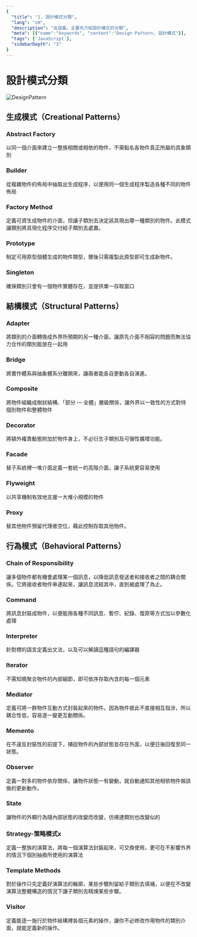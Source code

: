 ```yaml
---
{
  "title": "1. 設計模式分類",
  "lang": "zH",
  "description": "在這篇，主要先介紹設計模式的分類",
  "meta": [{"name":"keywords", "content":"Design Pattern, 設計模式"}],
  "tags": ['JavaScript'],
  "sidebarDepth": "3"
}
---
```

# 設計模式分類
![DesignPattern](https://i.imgur.com/ULiS96A.png)
## 生成模式（Creational Patterns）

### Abstract Factory
以同一個介面來建立一整族相關或相依的物件，不需點名各物件真正所屬的具象類別

### Builder
從複雜物件的佈局中抽取出生成程序，以便用同一個生成程序製造各種不同的物件佈局

### Factory Method
定義可資生成物件的介面，但讓子類別去決定該具現出哪一種類別的物件。此模式讓類別將具現化程序交付給子類別去處置。

### Prototype
制定可用原型個體生成的物件類型，爾後只需複製此原型即可生成新物件。

### Singleton
確保類別只會有一個物件實體存在，並提供單一存取窗口

## 結構模式（Structural Patterns）

### Adapter
將類別的介面轉換成外界所預期的另一種介面，讓原先介面不相容的問題而無法協力合作的類別能放在一起用

### Bridge
將實作體系與抽象體系分離開來，讓兩者能各自更動各自演進。

### Composite
將物件組織成樹狀結構、「部分 — 全體」層級關係，讓外界以一致性的方式對待個別物件和整體物件

### Decorator
將額外權責動態附加於物件身上，不必衍生子類別及可彈性擴增功能。

### Facade
替子系統裡一堆介面定義一套統一的高階介面，讓子系統更容易使用

### Flyweight
以共享機制有效地支援一大堆小規模的物件

### Proxy
替其他物件預留代理者空位，藉此控制存取其他物件。

## 行為模式（Behavioral Patterns）

### Chain of Responsibility
讓多個物件都有機會處理某一個訊息，以降低訊息發送者和接收者之間的耦合關係。它將接收者物件串連起來，讓訊息流經其中，直到被處理了為止。

### Command
將訊息封裝成物件，以便能用各種不同訊息、暫佇、紀錄、復原等方式加以參數化處理

### Interpreter
針對標的語言定義出文法，以及可以解讀這種語句的編譯器

### Iterator
不需知曉聚合物件的內部細節，即可依序存取內含的每一個元素

### Mediator
定義可將一群物件互動方式封裝起來的物件。因為物件彼此不直接相互指涉，所以耦合性低，容易逐一變更互動關係。

### Memento
在不違反封裝性的前提下，捕捉物件的內部狀態並存在外面，以便日後回復至同一狀態。

### Observer
定義一對多的物件依存關係，讓物件狀態一有變動，就自動通知其他相依物件做該做的更新動作。

### State
讓物件的外顯行為隨內部狀態的改變而改變，彷彿連類別也改變似的

### Strategy-策略模式x
定義一整族的演算法，將每一個演算法封裝起來，可交換使用，更可在不影響外界的情況下個別抽換所使用的演算法

### Template Methods
對於操作只先定義好演算法的輪廓，某些步驟則留給子類別去填補，以便在不改變演算法整體構造的情況下讓子類別去精煉某些步驟。

### Visitor
定義能逐一施行於物件結構裡各個元素的操作，讓你不必修改作用物件的類別介面，就能定義新的操作。
